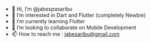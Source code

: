 - 👋 Hi, I’m @jabespasaribu
- 👀 I’m interested in Dart and Flutter (completely Newbie)
- 🌱 I’m currently learning Flutter
- 💞️ I’m looking to collaborate on Mobile Development
- 📫 How to reach me : jabesaribu@gmail.com

<!---
jabespasaribu/jabespasaribu is a ✨ special ✨ repository because its `README.md` (this file) appears on your GitHub profile.
You can click the Preview link to take a look at your changes.
--->
